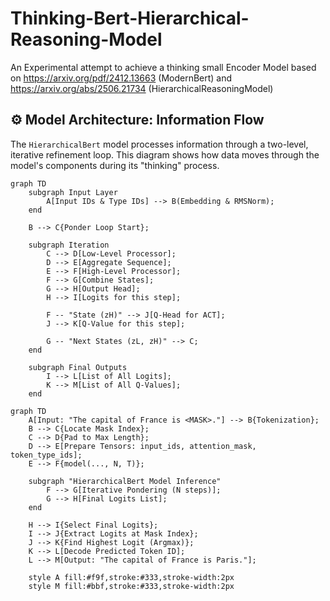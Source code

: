 # Thinking-Bert-Hierarchical-Reasoning-Model
An Experimental attempt to achieve a thinking small Encoder Model based on https://arxiv.org/pdf/2412.13663 (ModernBert) and  https://arxiv.org/abs/2506.21734 (HierarchicalReasoningModel)

## ⚙️ Model Architecture: Information Flow

The `HierarchicalBert` model processes information through a two-level, iterative refinement loop. This diagram shows how data moves through the model's components during its "thinking" process.

```mermaid
graph TD
    subgraph Input Layer
        A[Input IDs & Type IDs] --> B(Embedding & RMSNorm);
    end

    B --> C{Ponder Loop Start};

    subgraph Iteration
        C --> D[Low-Level Processor];
        D --> E[Aggregate Sequence];
        E --> F[High-Level Processor];
        F --> G[Combine States];
        G --> H[Output Head];
        H --> I[Logits for this step];

        F -- "State (zH)" --> J[Q-Head for ACT];
        J --> K[Q-Value for this step];

        G -- "Next States (zL, zH)" --> C;
    end

    subgraph Final Outputs
        I --> L[List of All Logits];
        K --> M[List of All Q-Values];
    end
```

```mermaid
graph TD
    A[Input: "The capital of France is <MASK>."] --> B{Tokenization};
    B --> C{Locate Mask Index};
    C --> D{Pad to Max Length};
    D --> E[Prepare Tensors: input_ids, attention_mask, token_type_ids];
    E --> F{model(..., N, T)};

    subgraph "HierarchicalBert Model Inference"
        F --> G[Iterative Pondering (N steps)];
        G --> H[Final Logits List];
    end

    H --> I{Select Final Logits};
    I --> J{Extract Logits at Mask Index};
    J --> K{Find Highest Logit (Argmax)};
    K --> L[Decode Predicted Token ID];
    L --> M[Output: "The capital of France is Paris."];

    style A fill:#f9f,stroke:#333,stroke-width:2px
    style M fill:#bbf,stroke:#333,stroke-width:2px
```
